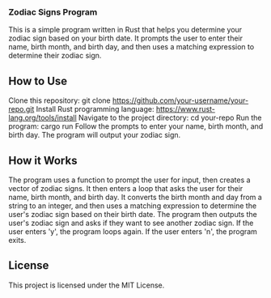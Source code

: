 ### Zodiac Signs Program
This is a simple program written in Rust that helps you determine your zodiac sign based on your birth date. It prompts the user to enter their name, birth month, and birth day, and then uses a matching expression to determine their zodiac sign.

## How to Use
Clone this repository: git clone https://github.com/your-username/your-repo.git
Install Rust programming language: https://www.rust-lang.org/tools/install
Navigate to the project directory: cd your-repo
Run the program: cargo run
Follow the prompts to enter your name, birth month, and birth day.
The program will output your zodiac sign.

## How it Works
The program uses a function to prompt the user for input, then creates a vector of zodiac signs. It then enters a loop that asks the user for their name, birth month, and birth day. It converts the birth month and day from a string to an integer, and then uses a matching expression to determine the user's zodiac sign based on their birth date. The program then outputs the user's zodiac sign and asks if they want to see another zodiac sign. If the user enters 'y', the program loops again. If the user enters 'n', the program exits.

## License
This project is licensed under the MIT License.
